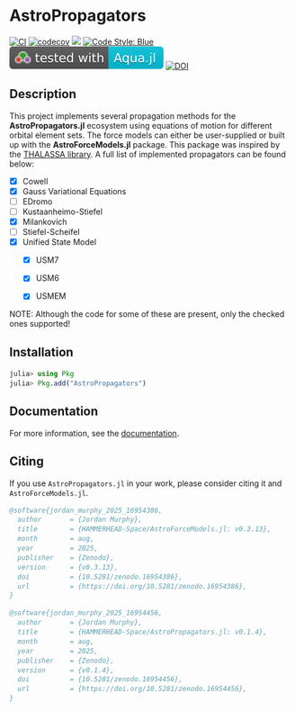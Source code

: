 # AstroPropagators

[![CI](https://github.com/HAMMERHEAD-Space/AstroPropagators.jl/actions/workflows/CI.yml/badge.svg?branch=master)](https://github.com/HAMMERHEAD-Space/AstroPropagators.jl/actions/workflows/CI.yml?query=branch%3Amaster)
[![codecov](https://codecov.io/gh/HAMMERHEAD-Space/AstroPropagators.jl/graph/badge.svg?token=J977872CXZ)](https://codecov.io/gh/HAMMERHEAD-Space/AstroPropagators.jl)
[![](https://img.shields.io/badge/docs-dev-blue.svg)][docs-dev-url]
[![Code Style: Blue](https://img.shields.io/badge/code%20style-blue-4495d1.svg)](https://github.com/invenia/BlueStyle)
[![Aqua QA](https://raw.githubusercontent.com/JuliaTesting/Aqua.jl/master/badge.svg)](https://github.com/JuliaTesting/Aqua.jl)
[![DOI](https://zenodo.org/badge/672594990.svg)](https://doi.org/10.5281/zenodo.16954455)

## Description

This project implements several propagation methods for the **AstroPropagators.jl** ecosystem using equations of motion for different orbital element sets. The force models can either be user-supplied or built up with the **AstroForceModels.jl** package. This package was inspired by the [THALASSA library](https://github.com/woodywu-arizona/thalassa). A full list of implemented propagators can be found below:

- [x] Cowell
- [x] Gauss Variational Equations
- [ ] EDromo
- [ ] Kustaanheimo-Stiefel
- [x] Milankovich
- [ ] Stiefel-Scheifel
- [X] Unified State Model
    - [x] USM7
    - [x] USM6
    - [x] USMEM


NOTE: Although the code for some of these are present, only the checked ones supported!

## Installation

```julia
julia> using Pkg
julia> Pkg.add("AstroPropagators")
```

## Documentation

For more information, see the [documentation][docs-stable-url].

## Citing

If you use `AstroPropagators.jl` in your work, please consider citing it and `AstroForceModels.jl`.

```bibtex
@software{jordan_murphy_2025_16954386,
  author       = {Jordan Murphy},
  title        = {HAMMERHEAD-Space/AstroForceModels.jl: v0.3.13},
  month        = aug,
  year         = 2025,
  publisher    = {Zenodo},
  version      = {v0.3.13},
  doi          = {10.5281/zenodo.16954386},
  url          = {https://doi.org/10.5281/zenodo.16954386},
}
```

```bibtex
@software{jordan_murphy_2025_16954456,
  author       = {Jordan Murphy},
  title        = {HAMMERHEAD-Space/AstroPropagators.jl: v0.1.4},
  month        = aug,
  year         = 2025,
  publisher    = {Zenodo},
  version      = {v0.1.4},
  doi          = {10.5281/zenodo.16954456},
  url          = {https://doi.org/10.5281/zenodo.16954456},
}
```

[docs-dev-url]: https://HAMMERHEAD-Space.github.io/AstroPropagators.jl/dev/
[docs-stable-url]: https://HAMMERHEAD-Space.github.io/AstroPropagators.jl/dev/
